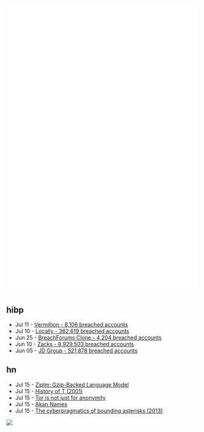 ![Metrics](https://raw.githubusercontent.com/phixion/phixion/master/metrics.svg)

## hibp

<!--
for https://github.com/phixion/phixion/blob/main/.github/workflows/feeds.yml
-->
<!--START_SECTION:haveibeenpwnd-->
- Jul 11 - [Vermillion - 8,106 breached accounts](https://haveibeenpwned.com/PwnedWebsites#Vermillion)
- Jul 10 - [Locally - 362,619 breached accounts](https://haveibeenpwned.com/PwnedWebsites#Locally)
- Jun 25 - [BreachForums Clone - 4,204 breached accounts](https://haveibeenpwned.com/PwnedWebsites#BreachForumsClone)
- Jun 10 - [Zacks - 8,929,503 breached accounts](https://haveibeenpwned.com/PwnedWebsites#Zacks)
- Jun 05 - [JD Group - 521,878 breached accounts](https://haveibeenpwned.com/PwnedWebsites#JDGroup)
<!--END_SECTION:haveibeenpwnd-->

## hn

<!--
for https://github.com/phixion/phixion/blob/main/.github/workflows/feeds.yml
-->
<!--START_SECTION:hn-->
- Jul 15 - [Ziplm: Gzip-Backed Language Model](https://github.com/Futrell/ziplm)
- Jul 15 - [History of T (2001)](http://www.paulgraham.com/thist.html)
- Jul 15 - [Tor is not just for anonymity](https://blog.pastly.net/posts/2022-11-09-tor-is-not-just-for-anonymity/)
- Jul 15 - [Akan Names](https://en.wikipedia.org/wiki/Akan_names)
- Jul 15 - [The cyberpragmatics of bounding asterisks (2013)](https://languagelog.ldc.upenn.edu/nll/?p=4466)
<!--END_SECTION:hn-->

<!--
for https://yhype.me
-->
![](https://hit.yhype.me/github/profile?user_id=13013670)
